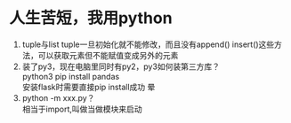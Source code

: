 # 人生苦短，我用python
1. tuple与list
tuple一旦初始化就不能修改，而且没有append() insert()这些方法，可以获取元素但不能赋值变成另外的元素  
2. 装了py3，现在电脑里同时有py2，py3如何装第三方库？  
python3 pip install pandas  
安装flask时需要直接pip install成功 晕
3. python -m xxx.py？  
相当于import,叫做当做模块来启动  